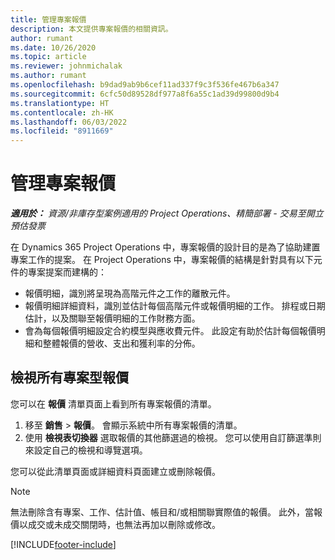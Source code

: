 ```yaml
---
title: 管理專案報價
description: 本文提供專案報價的相關資訊。
author: rumant
ms.date: 10/26/2020
ms.topic: article
ms.reviewer: johnmichalak
ms.author: rumant
ms.openlocfilehash: b9dad9ab9b6cef11ad337f9c3f536fe467b6a347
ms.sourcegitcommit: 6cfc50d89528df977a8f6a55c1ad39d99800d9b4
ms.translationtype: HT
ms.contentlocale: zh-HK
ms.lasthandoff: 06/03/2022
ms.locfileid: "8911669"
---
```

# <a name="manage-project-quotes"></a>管理專案報價

_**適用於：** 資源/非庫存型案例適用的 Project Operations、精簡部署 - 交易至開立預估發票_

在 Dynamics 365 Project Operations 中，專案報價的設計目的是為了協助建置專案工作的提案。 在 Project Operations 中，專案報價的結構是針對具有以下元件的專案提案而建構的：

  - 報價明細，識別將呈現為高階元件之工作的離散元件。
  - 報價明細詳細資料，識別並估計每個高階元件或報價明細的工作。 排程或日期估計，以及關聯至報價明細的工作財務方面。
  - 會為每個報價明細設定合約模型與應收費元件。 此設定有助於估計每個報價明細和整體報價的營收、支出和獲利率的分佈。

## <a name="view-all-project-based-quotes"></a>檢視所有專案型報價

您可以在 **報價** 清單頁面上看到所有專案報價的清單。 

1. 移至 **銷售** > **報價**。 會顯示系統中所有專案報價的清單。 
2. 使用 **檢視表切換器** 選取報價的其他篩選過的檢視。 您可以使用自訂篩選準則來設定自己的檢視和導覽選項。

您可以從此清單頁面或詳細資料頁面建立或刪除報價。

 > [!NOTE]
 > 無法刪除含有專案、工作、估計值、帳目和/或相關聯實際值的報價。 此外，當報價以成交或未成交關閉時，也無法再加以刪除或修改。 


[!INCLUDE[footer-include](../../includes/footer-banner.md)]

